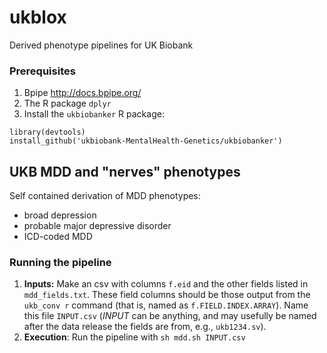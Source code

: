 # ukblox

Derived phenotype pipelines for UK Biobank

### Prerequisites

1. Bpipe <http://docs.bpipe.org/> 
2. The R package `dplyr`
3. Install the `ukbiobanker` R package:
```
library(devtools)
install_github('ukbiobank-MentalHealth-Genetics/ukbiobanker')
```

## UKB MDD and "nerves" phenotypes

Self contained derivation of MDD phenotypes:

- broad depression
- probable major depressive disorder
- ICD-coded MDD

### Running the pipeline

1. **Inputs:** Make an csv with columns `f.eid` and the other fields listed in `mdd_fields.txt`. These field columns should be those output from the `ukb_conv r` command (that is, named as `f.FIELD.INDEX.ARRAY`). Name this file `INPUT.csv` (_INPUT_ can be anything, and may usefully be named after the data release the fields are from, e.g., `ukb1234.sv`).
2. **Execution**: Run the pipeline with `sh mdd.sh INPUT.csv`
